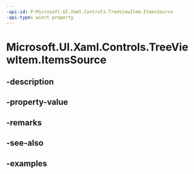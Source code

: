 ```yaml
---
-api-id: P:Microsoft.UI.Xaml.Controls.TreeViewItem.ItemsSource
-api-type: winrt property
---
```


<!-- Property syntax.
public object ItemsSource { get;  set; }
-->

# Microsoft.UI.Xaml.Controls.TreeViewItem.ItemsSource

## -description

## -property-value

## -remarks

## -see-also

## -examples

